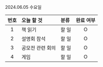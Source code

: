 2024.06.05 수요일

| 번호 | 오늘 할 것       | 분류  | 완료 여부 |
| :--: | :--------------- | :---- | :-------: |
|  1   | 책 읽기          | 할 일 |     O     |
|  2   | 설명회 참석      | 할 일 |     O     |
|  3   | 공모전 관련 회의 | 할 일 |     O     |
|  4   | 게임             | 할 일 |     O     |





